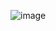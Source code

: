 ![image](https://user-images.githubusercontent.com/40969203/102003248-4042ee80-3d48-11eb-8ce8-8d2b631e96e2.png)
